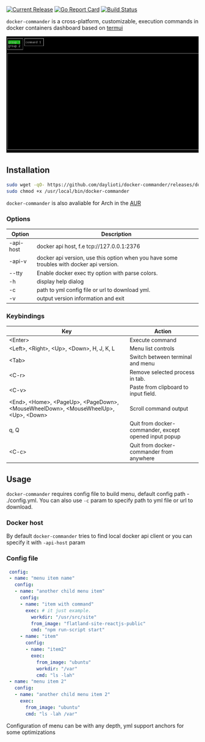 [![Current Release](https://img.shields.io/github/release/daylioti/docker-commander.svg)](https://github.com/daylioti/docker-commander/releases/latest)
[![Go Report Card](https://goreportcard.com/badge/github.com/daylioti/docker-commander)](https://goreportcard.com/report/github.com/daylioti/docker-commander) 
[![Build Status](https://api.travis-ci.org/daylioti/docker-commander.svg?branch=master)](https://travis-ci.org/daylioti/docker-commander)

<code>docker-commander</code> is a cross-platform, customizable, execution commands in docker containers dashboard based on <a href="https://github.com/gizak/termui">termui</a>

<img src="./_examples/example.gif" ></img>

## Installation

```bash
sudo wget -qO- https://github.com/daylioti/docker-commander/releases/download/1.1.4/docker-commander_1.1.4_linux_amd64.tgz | sudo tar xvz --overwrite -C /usr/local/bin
sudo chmod +x /usr/local/bin/docker-commander
```

`docker-commander` is also avaliable for Arch in the <a href="https://aur.archlinux.org/packages/docker-commander">AUR</a>

### Options

Option | Description
--- | ---
-api-host| docker api host, f.e tcp://127.0.0.1:2376
-api-v | docker api version, use this option when you have some troubles with docker api version.
--tty | Enable docker exec tty option with parse colors. 
-h	| display help dialog
-c  | path to yml config file or url to download yml.
-v	| output version information and exit

### Keybindings

Key | Action
--- | ---
\<Enter\> | Execute command
\<Left\>, \<Right\>, \<Up\>, \<Down\>, H, J, K, L  | Menu list controls 
\<Tab\> | Switch between terminal and menu
\<C-r\> | Remove selected process in tab. 
\<C-v\> | Paste from clipboard to input field.
\<End\>, \<Home\>, \<PageUp\>, \<PageDown\>, \<MouseWheelDown\>, \<MouseWheelUp\>, \<Up\>, \<Down\> | Scroll command output 
q, Q | Quit from docker-commander, except opened input popup
\<C-c\> | Quit from docker-commander from anywhere

## Usage

`docker-commander` requires config file to build menu, default config path - ./config.yml.
 You can also use `-c` param to specify path to yml file or url to download.
### Docker host
By default `docker-commander` tries to find local docker api client or you can specify it with 
`-api-host` param
 
### Config file
 ```yaml
  config:
  - name: "menu item name"
    config:
    - name: "another child menu item"
      config:
      - name: "item with command"
        exec: # it just example.
          workdir: "/usr/src/site"
          from_image: "flatland-site-reactjs-public"
          cmd: "npm run-script start"
      - name: "item"
        config:
        - name: "item2"
          exec:
            from_image: "ubuntu"
            workdir: "/var"
            cmd: "ls -lah"      
  - name: "menu item 2"
    config:
    - name: "another child menu item 2"
      exec:
        from_image: "ubuntu"
        cmd: "ls -lah /var"
  ```
  Configuration of menu can be with any depth, yml support anchors for some optimizations
